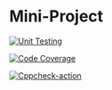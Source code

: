 # Mini-Project


[![Unit Testing](https://github.com/rohithakoduri/Mini-Project/actions/workflows/Unit_Testing.yml/badge.svg)](https://github.com/rohithakoduri/Mini-Project/actions/workflows/Unit_Testing.yml)

[![Code Coverage](https://github.com/rohithakoduri/Mini-Project/actions/workflows/code-coverage.yml/badge.svg)](https://github.com/rohithakoduri/Mini-Project/actions/workflows/code-coverage.yml)

[![Cppcheck-action](https://github.com/rohithakoduri/Mini-Project/actions/workflows/Cppcheck.yml/badge.svg)](https://github.com/rohithakoduri/Mini-Project/actions/workflows/Cppcheck.yml)

